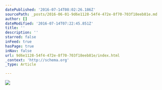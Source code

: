 ```yaml
---
datePublished: '2016-07-14T08:02:26.186Z'
sourcePath: _posts/2016-06-01-9d6e1128-54f4-472e-8f70-703f18eeb81e.md
author: []
dateModified: '2016-07-14T07:22:45.851Z'
title: ''
description: ''
starred: false
inFeed: true
hasPage: true
inNav: false
url: 9d6e1128-54f4-472e-8f70-703f18eeb81e/index.html
_context: 'http://schema.org'
_type: Article

---
```

![](https://s3-us-west-2.amazonaws.com/the-grid-img/p/e0d4e3e3b2f54807590f31f3efeb4d6bf3de66c3.jpg)